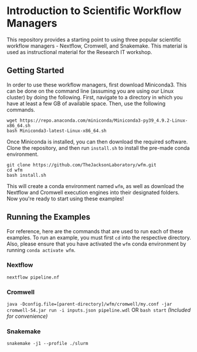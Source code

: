 # Introduction to Scientific Workflow Managers

This repository provides a starting point to using three popular scientific workflow managers - Nextflow, Cromwell, and Snakemake. This material is used as instructional material for the Research IT workshop. 

## Getting Started

In order to use these workflow managers, first download Miniconda3. This can be done on the command line (assuming you are using our Linux cluster) by doing the following. First, navigate to a directory in which you have at least a few GB of available space. Then, use the following commands.

```
wget https://repo.anaconda.com/miniconda/Miniconda3-py39_4.9.2-Linux-x86_64.sh
bash Miniconda3-latest-Linux-x86_64.sh
```

Once Miniconda is installed, you can then download the required software. Clone the repository, and then run `install.sh` to install the pre-made conda environment.

```
git clone https://github.com/TheJacksonLaboratory/wfm.git
cd wfm
bash install.sh
```

This will create a conda environment named `wfm`, as well as download the Nextflow and Cromwell execution engines into their designated folders. Now you're ready to start using these examples! 

## Running the Examples

For reference, here are the commands that are used to run each of these examples. To run an example, you must first `cd` into the respective directory. Also, please ensure that you have activated the `wfm` conda environment by running `conda activate wfm`.

### Nextflow 
`nextflow pipeline.nf`

### Cromwell
`java -Dconfig.file=[parent-directory]/wfm/cromwell/my.conf -jar cromwell-54.jar run -i inputs.json pipeline.wdl`
OR
`bash start` *(Included for convenience)*

### Snakemake
`snakemake -j1 --profile ./slurm`
